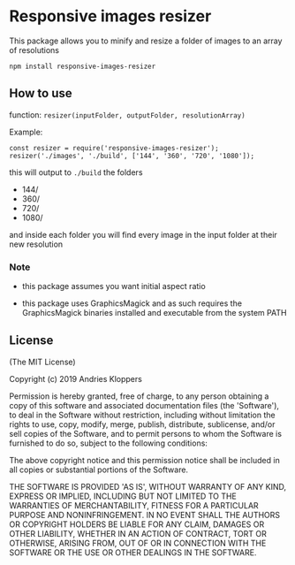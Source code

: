 # Responsive images resizer

This package allows you to minify and resize a folder of images to an array of resolutions

`npm install responsive-images-resizer`

## How to use

function: `resizer(inputFolder, outputFolder, resolutionArray)`

Example: <br />

```
const resizer = require('responsive-images-resizer');
resizer('./images', './build', ['144', '360', '720', '1080']);
```

this will output to `./build` the folders

- 144/
- 360/
- 720/
- 1080/

and inside each folder you will find every image in the input folder at their new resolution

### Note

- this package assumes you want initial aspect ratio

- this package uses GraphicsMagick and as such requires the GraphicsMagick binaries installed and executable from the system PATH

## License

(The MIT License)

Copyright (c) 2019 Andries Kloppers

Permission is hereby granted, free of charge, to any person obtaining
a copy of this software and associated documentation files (the
'Software'), to deal in the Software without restriction, including
without limitation the rights to use, copy, modify, merge, publish,
distribute, sublicense, and/or sell copies of the Software, and to
permit persons to whom the Software is furnished to do so, subject to
the following conditions:

The above copyright notice and this permission notice shall be
included in all copies or substantial portions of the Software.

THE SOFTWARE IS PROVIDED 'AS IS', WITHOUT WARRANTY OF ANY KIND,
EXPRESS OR IMPLIED, INCLUDING BUT NOT LIMITED TO THE WARRANTIES OF
MERCHANTABILITY, FITNESS FOR A PARTICULAR PURPOSE AND NONINFRINGEMENT.
IN NO EVENT SHALL THE AUTHORS OR COPYRIGHT HOLDERS BE LIABLE FOR ANY
CLAIM, DAMAGES OR OTHER LIABILITY, WHETHER IN AN ACTION OF CONTRACT,
TORT OR OTHERWISE, ARISING FROM, OUT OF OR IN CONNECTION WITH THE
SOFTWARE OR THE USE OR OTHER DEALINGS IN THE SOFTWARE.
